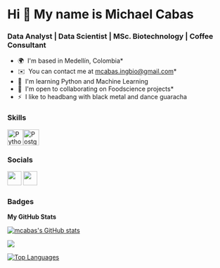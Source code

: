 # **Hi 👋 My name is Michael Cabas**
### **Data Analyst | Data Scientist | MSc. Biotechnology | Coffee Consultant**

- 🌍  I'm based in Medellín, Colombia* 
- ✉️  You can contact me at [mcabas.ingbio@gmail.com](mailto:mcabas.ingbio@gmail.com)* 
- 🧠  I'm learning Python and Machine Learning
- 🤝  I'm open to collaborating on Foodscience projects* 
- ⚡  I like to headbang with black metal and dance guaracha

### Skills


<p align="left">
<a href="https://www.python.org/" target="_blank" rel="noreferrer"><img src="https://raw.githubusercontent.com/danielcranney/readme-generator/main/public/icons/skills/python-colored.svg" width="36" height="36" alt="Python" /></a><a href="https://www.postgresql.org/" target="_blank" rel="noreferrer"><img src="https://raw.githubusercontent.com/danielcranney/readme-generator/main/public/icons/skills/postgresql-colored.svg" width="36" height="36" alt="PostgreSQL" /></a></p>

### Socials<p align="left"> <a href="https://www.github.com/mcabas" target="_blank" rel="noreferrer"><img src="https://raw.githubusercontent.com/danielcranney/readme-generator/main/public/icons/socials/github.svg" width="32" height="32" /></a> <a href="https://www.linkedin.com/in/michael-cabas/" target="_blank" rel="noreferrer"><img src="https://raw.githubusercontent.com/danielcranney/readme-generator/main/public/icons/socials/linkedin.svg" width="32" height="32" /></a></p>

### Badges

<b>My GitHub Stats</b>

<a href="http://www.github.com/mcabas"><img src="https://github-readme-stats.vercel.app/api?username=mcabas&show_icons=true&hide=&count_private=true&title_color=0891b2&text_color=ffffff&icon_color=0891b2&bg_color=1c1917&hide_border=true&show_icons=true" alt="mcabas's GitHub stats" /></a>

<a href="http://www.github.com/mcabas"><img src="https://github-readme-streak-stats.herokuapp.com/?user=mcabas&stroke=ffffff&background=1c1917&ring=0891b2&fire=0891b2&currStreakNum=ffffff&currStreakLabel=0891b2&sideNums=ffffff&sideLabels=ffffff&dates=ffffff&hide_border=true" /></a>

<a href="https://github.com/mcabas" align="left"><img src="https://github-readme-stats.vercel.app/api/top-langs/?username=mcabas&langs_count=10&title_color=0891b2&text_color=ffffff&icon_color=0891b2&bg_color=1c1917&hide_border=true&locale=en&custom_title=Top%20%Languages" alt="Top Languages" /></a>
